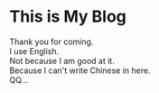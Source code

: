 # This is My Blog
Thank you for coming.  
I use English.  
Not because I am good at it.  
Because I can't write Chinese in here.  
QQ...
